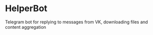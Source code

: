 # HelperBot
Telegram bot for replying to messages from VK, downloading files and content aggregation
